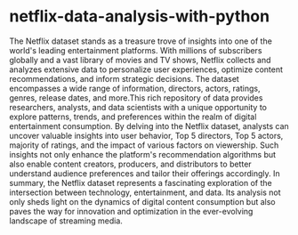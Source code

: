 # netflix-data-analysis-with-python

The Netflix dataset stands as a treasure trove of insights into one of the world's leading entertainment platforms. With millions of subscribers globally and a vast library of movies and TV shows, Netflix collects and analyzes extensive data to personalize user experiences, optimize content recommendations, and inform strategic decisions.
The dataset encompasses a wide range of information, directors, actors, ratings, genres, release dates, and more.This rich repository of data provides researchers, analysts, and data scientists with a unique opportunity to explore patterns, trends, and preferences within the realm of digital entertainment consumption.
By delving into the Netflix dataset, analysts can uncover valuable insights into user behavior, Top 5 directors, Top 5 actors, majority of ratings,  and the impact of various factors on viewership. Such insights not only enhance the platform's recommendation algorithms but also enable content creators, producers, and distributors to better understand audience preferences and tailor their offerings accordingly.
In summary, the Netflix dataset represents a fascinating exploration of the intersection between technology, entertainment, and data. Its analysis not only sheds light on the dynamics of digital content consumption but also paves the way for innovation and optimization in the ever-evolving landscape of streaming media.

